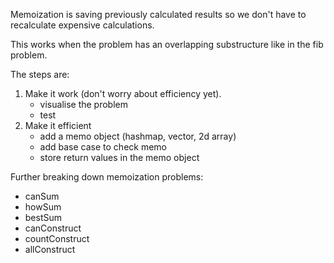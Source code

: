 
Memoization is saving previously calculated results so we don't have to recalculate expensive calculations.

This works when the problem has an overlapping substructure like in the fib problem.

The steps are:
1. Make it work (don't worry about efficiency yet).
	- visualise the problem
	- test
2. Make it efficient
	- add a memo object (hashmap, vector, 2d array)
	- add base case to check memo
	- store return values in the memo object

Further breaking down memoization problems:

- canSum
- howSum
- bestSum
- canConstruct
- countConstruct
- allConstruct

